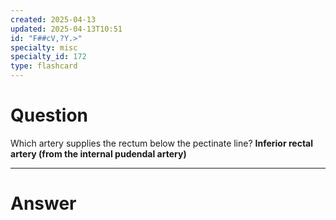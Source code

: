 ```yaml
---
created: 2025-04-13
updated: 2025-04-13T10:51
id: "F##cV,?Y.>"
specialty: misc
specialty_id: 172
type: flashcard
---
```


# Question
Which artery supplies the rectum below the pectinate line?   **Inferior rectal artery (from the internal pudendal artery)**

---

# Answer
